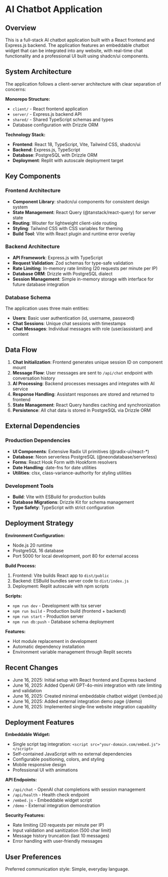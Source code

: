 # AI Chatbot Application

## Overview

This is a full-stack AI chatbot application built with a React frontend and Express.js backend. The application features an embeddable chatbot widget that can be integrated into any website, with real-time chat functionality and a professional UI built using shadcn/ui components.

## System Architecture

The application follows a client-server architecture with clear separation of concerns:

**Monorepo Structure:**
- `client/` - React frontend application
- `server/` - Express.js backend API
- `shared/` - Shared TypeScript schemas and types
- Database configuration with Drizzle ORM

**Technology Stack:**
- **Frontend**: React 18, TypeScript, Vite, Tailwind CSS, shadcn/ui
- **Backend**: Express.js, TypeScript
- **Database**: PostgreSQL with Drizzle ORM
- **Deployment**: Replit with autoscale deployment target

## Key Components

### Frontend Architecture
- **Component Library**: shadcn/ui components for consistent design system
- **State Management**: React Query (@tanstack/react-query) for server state
- **Routing**: Wouter for lightweight client-side routing
- **Styling**: Tailwind CSS with CSS variables for theming
- **Build Tool**: Vite with React plugin and runtime error overlay

### Backend Architecture
- **API Framework**: Express.js with TypeScript
- **Request Validation**: Zod schemas for type-safe validation
- **Rate Limiting**: In-memory rate limiting (20 requests per minute per IP)
- **Database ORM**: Drizzle with PostgreSQL dialect
- **Session Management**: Simple in-memory storage with interface for future database integration

### Database Schema
The application uses three main entities:
- **Users**: Basic user authentication (id, username, password)
- **Chat Sessions**: Unique chat sessions with timestamps
- **Chat Messages**: Individual messages with role (user/assistant) and content

## Data Flow

1. **Chat Initialization**: Frontend generates unique session ID on component mount
2. **Message Flow**: User messages are sent to `/api/chat` endpoint with conversation history
3. **AI Processing**: Backend processes messages and integrates with AI service
4. **Response Handling**: Assistant responses are stored and returned to frontend
5. **State Management**: React Query handles caching and synchronization
6. **Persistence**: All chat data is stored in PostgreSQL via Drizzle ORM

## External Dependencies

### Production Dependencies
- **UI Components**: Extensive Radix UI primitives (@radix-ui/react-*)
- **Database**: Neon serverless PostgreSQL (@neondatabase/serverless)
- **Forms**: React Hook Form with Hookform resolvers
- **Date Handling**: date-fns for date utilities
- **Utilities**: clsx, class-variance-authority for styling utilities

### Development Tools
- **Build**: Vite with ESBuild for production builds
- **Database Migrations**: Drizzle Kit for schema management
- **Type Safety**: TypeScript with strict configuration

## Deployment Strategy

**Environment Configuration:**
- Node.js 20 runtime
- PostgreSQL 16 database
- Port 5000 for local development, port 80 for external access

**Build Process:**
1. Frontend: Vite builds React app to `dist/public`
2. Backend: ESBuild bundles server code to `dist/index.js`
3. Deployment: Replit autoscale with npm scripts

**Scripts:**
- `npm run dev` - Development with tsx server
- `npm run build` - Production build (frontend + backend)
- `npm run start` - Production server
- `npm run db:push` - Database schema deployment

**Features:**
- Hot module replacement in development
- Automatic dependency installation
- Environment variable management through Replit secrets

## Recent Changes

- June 16, 2025: Initial setup with React frontend and Express backend
- June 16, 2025: Added OpenAI GPT-4o-mini integration with rate limiting and validation
- June 16, 2025: Created minimal embeddable chatbot widget (/embed.js)
- June 16, 2025: Added external integration demo page (/demo)
- June 16, 2025: Implemented single-line website integration capability

## Deployment Features

**Embeddable Widget:**
- Single script tag integration: `<script src="your-domain.com/embed.js"></script>`
- Self-contained JavaScript with no external dependencies
- Configurable positioning, colors, and styling
- Mobile responsive design
- Professional UI with animations

**API Endpoints:**
- `/api/chat` - OpenAI chat completions with session management
- `/api/health` - Health check endpoint
- `/embed.js` - Embeddable widget script
- `/demo` - External integration demonstration

**Security Features:**
- Rate limiting (20 requests per minute per IP)
- Input validation and sanitization (500 char limit)
- Message history truncation (last 10 messages)
- Error handling with user-friendly messages

## User Preferences

Preferred communication style: Simple, everyday language.